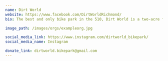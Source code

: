 ```yaml
---
name: Dirt World
website: https://www.facebook.com/DirtWorldRichmond/
bio: The best and only bike park in the 510, Dirt World is a two-acre free, public bicycle terrain park currently open for our enjoyment on the Richmond Greenway.

image_path: /images/orgs/exampleorg.jpg

social_media_link: https://www.instagram.com/dirtworld_bikepark/
social_media_name: Instagram

donate_link: dirtworld.bikepark@gmail.com
---
```

